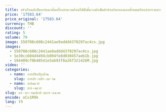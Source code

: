 ```yaml
---
title: ครัวเรือนปกปิดบาร์แนวตั้งเครื่องทําความร้อนไฟฟ้าชั้นวางผ้าเช็ดตัวอัจฉริยะทองแดงทั้งหมดเรียบง่ายราวแขวนผ้าแห้ง
price: '17583.64'
price_original: '17583.64'
currency: THB
discount: ''
rating: 5
volume: 79
image: S50708c608c2441ae9addd4370297ac4cx.jpg
images:
  - S50708c608c2441ae9addd4370297ac4cx.jpg
  - Se30cc604d4494cb894fe8d030457aeb1b.jpg
  - S94409cf0b48541e5ab93f8a26f32142bM.jpg
video: ''
categories:
  - name: การปรับปรุงบ้าน
    slug: การปร-บปร-งบ-าน
  - name: ฮาร์ดแวร์
    slug: ฮาร-ดแวร
slug: คร-วเร-อนปกป-ดบาร-แนวต
encode: oCx1R9k
lang: th
---
```

  